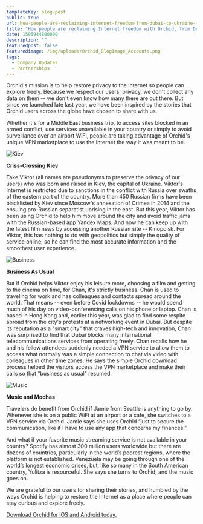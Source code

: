 ```yaml
---
templateKey: blog-post
public: true
url: how-people-are-reclaiming-internet-freedom-from-dubai-to-ukraine-to-venezuela
title: "How people are reclaiming Internet freedom with Orchid, from Dubai to Ukraine to Venezuela"
date: 1595944800000
description: ""
featuredpost: false
featuredimage: /img/uploads/Orchid_BlogImage_Accounts.png
tags:
  - Company Updates
  - Partnerships
---
```

Orchid's mission is to help restore privacy to the Internet so people can explore freely. Because we respect our users' privacy, we don't collect any data on them -- we don't even know how many there are out there. But since we launched late last year, we have been inspired by the stories that Orchid users across the globe have chosen to share with us. 

Whether it's for a Middle East business trip, to access sites blocked in an armed conflict, use services unavailable in your country or simply to avoid surveillance over an airport WiFi, people are taking advantage of Orchid's unique VPN marketplace to use the Internet the way it was meant to be.

![Kiev](/img/uploads/accounts-1.png)

**Criss-Crossing Kiev**

Take Viktor (all names are pseudonyms to preserve the privacy of our users) who was born and raised in Kiev, the capital of Ukraine. Viktor's Internet is restricted due to sanctions in the conflict with Russia over swaths of the eastern part of the country. More than 450 Russian firms have been blacklisted by Kiev since Moscow's annexation of Crimea in 2014 and the ensuing pro-Russian separatist uprising in the east. But this year, Viktor has been using Orchid to help him move around the city and avoid traffic jams with the Russian-based app Yandex Maps. And now he can keep up with the latest film news by accessing another Russian site -- Kinopoisk. For Viktor, this has nothing to do with geopolitics but simply the quality of service online, so he can find the most accurate information and the smoothest user experience.

![Business](/img/uploads/accounts-2.png)

**Business As Usual**

But if Orchid helps Viktor enjoy his leisure more, choosing a film and getting to the cinema on time, for Chan, it's strictly business. Chan is used to traveling for work and has colleagues and contacts spread around the world. That means -- even before Covid lockdowns -- he would spend much of his day on video-conferencing calls on his phone or laptop. Chan is based in Hong Kong and, earlier this year, was glad to find some respite abroad from the city's protests at a networking event in Dubai. But despite its reputation as a "smart city" that craves high-tech and innovation, Chan was surprised to find that Dubai blocks many international telecommunications services from operating freely. Chan recalls how he and his fellow attendees suddenly needed a VPN service to allow them to access what normally was a simple connection to chat via video with colleagues in other time zones. He says the simple Orchid download process helped the visitors access the VPN marketplace and make their calls so that "business as usual" resumed.

![Music](/img/uploads/accounts-3.png)

**Music and Mochas**

Travelers do benefit from Orchid if Jamie from Seattle is anything to go by. Whenever she is on a public WiFi at an
airport or a cafe, she switches to a VPN service via Orchid. Jamie says she uses Orchid “just to secure the
communication, like if I have to use any app that concerns my finances.”


And what if your favorite music streaming service is not available in your country? Spotify has almost 300 million
users worldwide but there are dozens of countries, particularly in the world’s poorest regions, where the
platform is not established. Venezuela may be going through one of the world’s longest economic crises, but, like
so many in the South American country, Yulitza is resourceful. She says she turns to Orchid, and the music goes
on.


We are grateful to our users for sharing their stories, and humbled by the ways Orchid is helping to restore the
Internet as a place where people can stay curious and explore freely.

[Download Orchid for iOS and Android today.](https://www.orchid.com/download)
<style>.content-body > p > img {width: 100%; max-width: 270px; margin: auto; display:block;}</style>